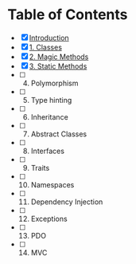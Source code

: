 # Table of Contents

- [x] [Introduction](README.md)
- [x] [1. Classes](1.Classes.md)
- [x] [2. Magic Methods](2.MagicMethods.md)
- [x] [3. Static Methods](3.StaticMethods.md)
- [ ] 4. Polymorphism
- [ ] 5. Type hinting
- [ ] 6. Inheritance
- [ ] 7. Abstract Classes
- [ ] 8. Interfaces
- [ ] 9. Traits
- [ ] 10. Namespaces
- [ ] 11. Dependency Injection
- [ ] 12. Exceptions
- [ ] 13. PDO
- [ ] 14. MVC
